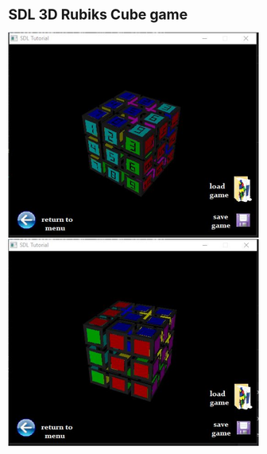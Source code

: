 # SDL 3D Rubiks Cube game
![alt text](https://github.com/ShamsArfeen/OOP-project-SDL-game/blob/master/rubickss.JPG?raw=true)
![alt text](https://github.com/ShamsArfeen/OOP-project-SDL-game/blob/master/rubickss2.JPG?raw=true)
